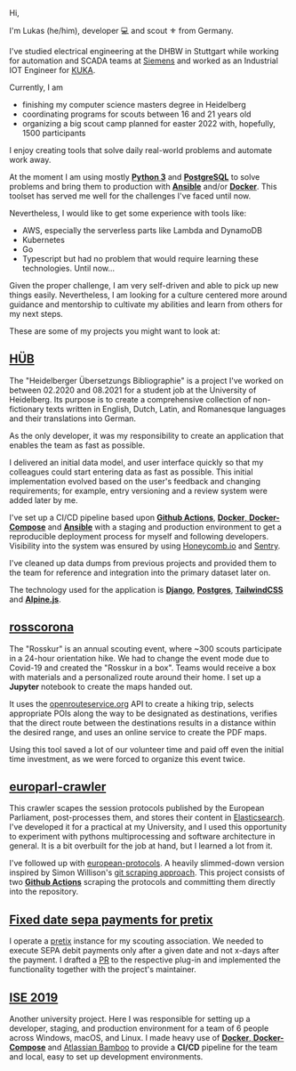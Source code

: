 Hi,

I'm Lukas (he/him), developer 💻 and scout ⚜️ from Germany.

I've studied electrical engineering at the DHBW in Stuttgart while working for automation and SCADA teams at [Siemens](Siemens.com) and worked as an Industrial IOT Engineer for  [KUKA](kuka.com).

Currently, I am 
- finishing my computer science masters degree in Heidelberg
- coordinating programs for scouts between 16 and 21 years old
- organizing a big scout camp planned for easter 2022 with, hopefully, 1500 participants

I enjoy creating tools that solve daily real-world problems and automate work away.

At the moment I am using mostly [**Python 3**](python.org) and [**PostgreSQL**](postgresql.com) to solve problems and bring them to production with [**Ansible**](ansible.com) and/or [**Docker**](docker.com). 
This toolset has served me well for the challenges I've faced until now.

Nevertheless, I would like to get some experience with tools like:
- AWS, especially the serverless parts like Lambda and DynamoDB
- Kubernetes 
- Go
- Typescript
but had no problem that would require learning these technologies. Until now...

Given the proper challenge, I am very self-driven and able to pick up new things easily. Nevertheless, I am looking for a culture centered more around guidance and mentorship to cultivate my abilities and learn from others for my next steps.

These are some of my projects you might want to look at:

## [HÜB](github.com/iued-heidelberg/hueb)
The "Heidelberger Übersetzungs Bibliographie" is a project I've worked on between 02.2020 and 08.2021 for a student job at the University of Heidelberg.
Its purpose is to create a comprehensive collection of non-fictionary texts written in English, Dutch, Latin, and Romanesque languages and their translations into German.

As the only developer, it was my responsibility to create an application that enables the team as fast as possible. 

I delivered an initial data model, and user interface quickly so that my colleagues could start entering data as fast as possible. This initial implementation evolved based on the user's feedback and changing requirements; for example, entry versioning and a review system were added later by me.

I've set up a CI/CD pipeline based upon [**Github Actions**](https://github.com/features/actions), [**Docker**, **Docker-Compose**](docker.com) and **[Ansible](ansible.com)** with a staging and production environment to get a reproducible deployment process for myself and following developers. Visibility into the system was ensured by using [Honeycomb.io](honeycomb.io) and [Sentry](sentry.io).

I've cleaned up data dumps from previous projects and provided them to the team for reference and integration into the primary dataset later on.

The technology used for the application is [**Django**](djangoproject.com), [**Postgres**](postgresql.com),  [**TailwindCSS**](tailwindcss.com) and [**Alpine.js**](alpinejs.com).

## [rosscorona](github.com/bockstaller/rosscorona)
The "Rosskur" is an annual scouting event, where ~300 scouts participate in a 24-hour orientation hike. We had to change the event mode due to Covid-19 and created the "Rosskur in a box". Teams would receive a box with materials and a personalized route around their home. I set up a **Jupyter** notebook to create the maps handed out.

It uses the [openrouteservice.org](openrouteservice.org) API to create a hiking trip, selects appropriate POIs along the way to be designated as destinations, verifies that the direct route between the destinations results in a distance within the desired range, and uses an online service to create the PDF maps.

Using this tool saved a lot of our volunteer time and paid off even the initial time investment, as we were forced to organize this event twice.

## [europarl-crawler](github.com/bockstaller/europarl-crawler)
This crawler scapes the session protocols published by the European Parliament, post-processes them, and stores their content in [Elasticsearch](elastic.co).
I've developed it for a practical at my University, and I used this opportunity to experiment with pythons multiprocessing and software architecture in general. It is a bit overbuilt for the job at hand, but I learned a lot from it. 

I've followed up with [european-protocols](github.com/bockstaller/european-protocols). A heavily slimmed-down version inspired by Simon Willison's [git scraping approach](https://simonwillison.net/2020/Oct/9/git-scraping/).
This project consists of two [**Github Actions**](https://github.com/features/actions) scraping the protocols and committing them directly into the repository.

## [Fixed date sepa payments for pretix](https://github.com/pretix/pretix-sepadebit/pull/19)
I operate a [pretix](pretix.eu) instance for my scouting association. We needed to execute SEPA debit payments only after a given date and not x-days after the payment.
I drafted a [PR](https://github.com/pretix/pretix-sepadebit/pull/19) to the respective plug-in and implemented the functionality together with the project's maintainer. 

## [ISE 2019](github.com/bockstaller/ise_2019_deployment)
Another university project. Here I was responsible for setting up a developer, staging, and production environment for a team of 6 people across Windows, macOS, and Linux. 
I made heavy use of [**Docker**, **Docker-Compose**](docker.com) and [Atlassian Bamboo](https://www.atlassian.com/de/software/bamboo) to provide a **CI/CD** pipeline for the team and local, easy to set up development environments.


